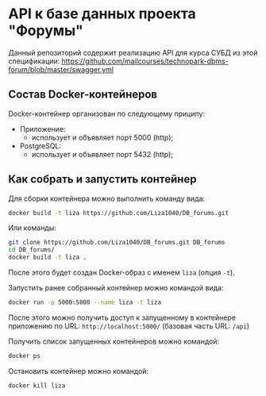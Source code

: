 # API к базе данных проекта "Форумы"
Данный репозиторий содержит реализацию API для курса СУБД из этой спецификации:
https://github.com/mailcourses/technopark-dbms-forum/blob/master/swagger.yml

## Состав Docker-контейнеров
Docker-контейнер организован по следующему приципу:

* Приложение:
    * использует и объявляет порт 5000 (http);
* PostgreSQL:
    * использует и объявляет порт 5432 (http);

## Как собрать и запустить контейнер
Для сборки контейнера можно выполнить команду вида:
```bash
docker build -t liza https://github.com/Liza1040/DB_forums.git
```
Или команды:
```bash
git clone https://github.com/Liza1040/DB_forums.git DB_forums
cd DB_forums/
docker build -t liza .
```

После этого будет создан Docker-образ с именем `liza` (опция `-t`).

Запустить ранее собранный контейнер можно командой вида:
```bash
docker run -p 5000:5000 --name liza -t liza
```
После этого можно получить доступ к запущенному в контейнере приложению по URL: ```http://localhost:5000/``` (базовая часть URL: ```/api```)

Получить список запущенных контейнеров можно командой:
```bash
docker ps
```

Остановить контейнер можно командой:
```bash
docker kill liza
```
